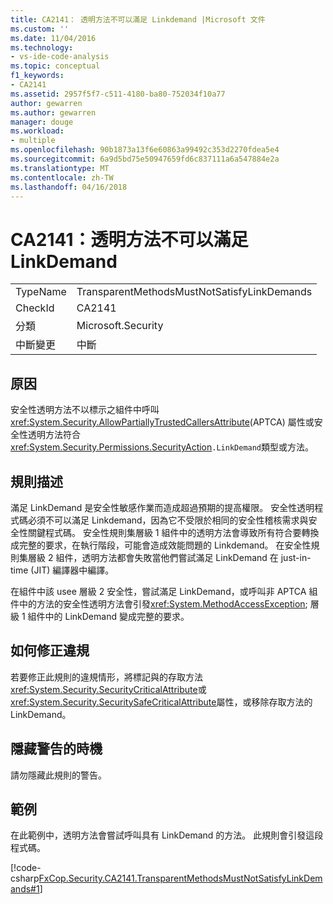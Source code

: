 ```yaml
---
title: CA2141： 透明方法不可以滿足 Linkdemand |Microsoft 文件
ms.custom: ''
ms.date: 11/04/2016
ms.technology:
- vs-ide-code-analysis
ms.topic: conceptual
f1_keywords:
- CA2141
ms.assetid: 2957f5f7-c511-4180-ba80-752034f10a77
author: gewarren
ms.author: gewarren
manager: douge
ms.workload:
- multiple
ms.openlocfilehash: 90b1873a13f6e60863a99492c353d2270fdea5e4
ms.sourcegitcommit: 6a9d5bd75e50947659fd6c837111a6a547884e2a
ms.translationtype: MT
ms.contentlocale: zh-TW
ms.lasthandoff: 04/16/2018
---
```

# <a name="ca2141transparent-methods-must-not-satisfy-linkdemands"></a>CA2141：透明方法不可以滿足 LinkDemand
|||  
|-|-|  
|TypeName|TransparentMethodsMustNotSatisfyLinkDemands|  
|CheckId|CA2141|  
|分類|Microsoft.Security|  
|中斷變更|中斷|  
  
## <a name="cause"></a>原因  
 安全性透明方法不以標示之組件中呼叫<xref:System.Security.AllowPartiallyTrustedCallersAttribute>(APTCA) 屬性或安全性透明方法符合<xref:System.Security.Permissions.SecurityAction>`.LinkDemand`類型或方法。  
  
## <a name="rule-description"></a>規則描述  
 滿足 LinkDemand 是安全性敏感作業而造成超過預期的提高權限。 安全性透明程式碼必須不可以滿足 Linkdemand，因為它不受限於相同的安全性稽核需求與安全性關鍵程式碼。 安全性規則集層級 1 組件中的透明方法會導致所有符合要轉換成完整的要求，在執行階段，可能會造成效能問題的 Linkdemand。 在安全性規則集層級 2 組件，透明方法都會失敗當他們嘗試滿足 LinkDemand 在 just-in-time (JIT) 編譯器中編譯。  
  
 在組件中該 usee 層級 2 安全性，嘗試滿足 LinkDemand，或呼叫非 APTCA 組件中的方法的安全性透明方法會引發<xref:System.MethodAccessException>; 層級 1 組件中的 LinkDemand 變成完整的要求。  
  
## <a name="how-to-fix-violations"></a>如何修正違規  
 若要修正此規則的違規情形，將標記與的存取方法<xref:System.Security.SecurityCriticalAttribute>或<xref:System.Security.SecuritySafeCriticalAttribute>屬性，或移除存取方法的 LinkDemand。  
  
## <a name="when-to-suppress-warnings"></a>隱藏警告的時機  
 請勿隱藏此規則的警告。  
  
## <a name="example"></a>範例  
 在此範例中，透明方法會嘗試呼叫具有 LinkDemand 的方法。 此規則會引發這段程式碼。  
  
 [!code-csharp[FxCop.Security.CA2141.TransparentMethodsMustNotSatisfyLinkDemands#1](../code-quality/codesnippet/CSharp/ca2141-transparent-methods-must-not-satisfy-linkdemands_1.cs)]